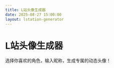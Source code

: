 ```yaml
---
title: L站头像生成器
date: 2025-08-27 15:00:00
layout: lstation-generator
---
```


# L站头像生成器

选择你喜欢的角色，输入昵称，生成专属的动态头像！
